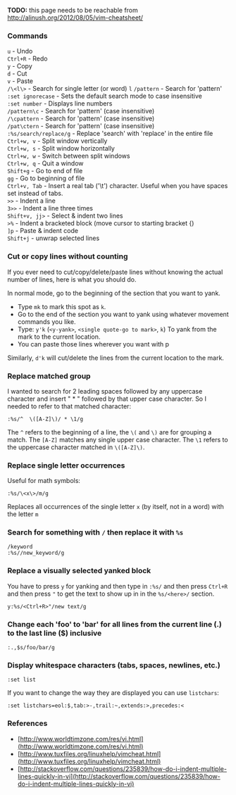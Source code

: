 **TODO:** this page needs to be reachable from http://alinush.org/2012/08/05/vim-cheatsheet/

### Commands

`u` - Undo  
`Ctrl+R` - Redo   
`y` - Copy   
`d` - Cut   
`v` - Paste   
`/\<l\>` - Search for single letter (or word) `l` 
`/pattern` - Search for 'pattern'  
`:set ignorecase` - Sets the default search mode to case insensitive  
`:set number` - Displays line numbers   
`/pattern\c` - Search for 'pattern' (case insensitive)   
`/\cpattern` - Search for 'pattern' (case insensitive)   
`/pat\ctern` - Search for 'pattern' (case insensitive)  
`:%s/search/replace/g` - Replace 'search' with 'replace' in the entire file   
`Ctrl+w, v` - Split window vertically   
`Ctrl+w, s` - Split window horizontally   
`Ctrl+w, w` - Switch between split windows   
`Ctrl+w, q` - Quit a window   
`Shift+g` - Go to end of file  
`gg` - Go to beginning of file   
`Ctrl+v, Tab` - Insert a real tab ('\t') character. Useful when you have spaces set instead of tabs.   
`>>` - Indent a line   
`3>>` - Indent a line three times  
`Shift+v, jj>` - Select & indent two lines   
`>%` - Indent a bracketed block (move cursor to starting bracket {)   
`]p` - Paste & indent code  
`Shift+j` - unwrap selected lines

### Cut or copy lines without counting

If you ever need to cut/copy/delete/paste lines without knowing the actual number of lines, here is what you should do.

In normal mode, go to the beginning of the section that you want to yank.

 - Type `mk` to mark this spot as `k`.
 - Go to the end of the section you want to yank using whatever movement commands you like.
 - Type: `y'k` (`<y-yank>`, `<single quote-go to mark>`, `k`) To yank from the mark to the current location.
 - You can paste those lines wherever you want with p

Similarly, `d'k` will cut/delete the lines from the current location to the mark.

### Replace matched group

I wanted to search for 2 leading spaces followed by any uppercase character
and insert " * " followed by  that upper case character. So I needed to refer to that matched character:

    :%s/^  \([A-Z]\)/ * \1/g

The `^` refers to the beginning of a line, the `\(` and `\)` are for grouping a match. The `[A-Z]` matches any single upper case character. The `\1` refers to the uppercase character matched in `\([A-Z]\)`.

### Replace single letter occurrences

Useful for math symbols:

    :%s/\<x\>/m/g

Replaces all occurrences of the single letter `x` (by itself, not in a word) with the letter `m`

### Search for something with `/` then replace it with `%s`

    /keyword
    :%s//new_keyword/g

### Replace a visually selected yanked block

You have to press `y` for yanking and then type in `:%s/` and then press `Ctrl+R` and then press `"` to get the text to show up in in the `%s/<here>/` section.

    y:%s/<Ctrl+R>"/new text/g

### Change each 'foo' to 'bar' for all lines from the current line (.) to the last line ($) inclusive
    
    :.,$s/foo/bar/g

### Display whitespace characters (tabs, spaces, newlines, etc.)

    :set list

If you want to change the way they are displayed you can use `listchars`:

    :set listchars=eol:$,tab:>-,trail:~,extends:>,precedes:<

### References

 - [http://www.worldtimzone.com/res/vi.html](http://www.worldtimzone.com/res/vi.html)
 - [http://www.tuxfiles.org/linuxhelp/vimcheat.html](http://www.tuxfiles.org/linuxhelp/vimcheat.html)
 - [http://stackoverflow.com/questions/235839/how-do-i-indent-multiple-lines-quickly-in-vi](http://stackoverflow.com/questions/235839/how-do-i-indent-multiple-lines-quickly-in-vi)

